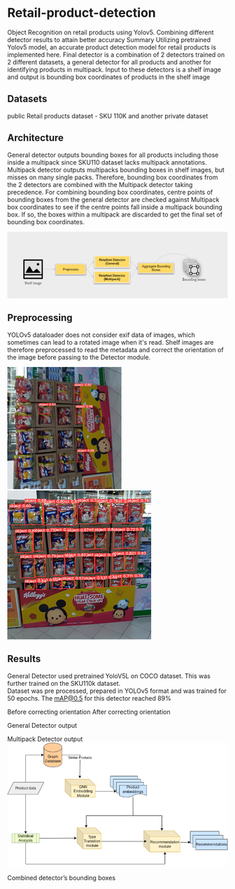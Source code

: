 # Retail-product-detection
Object Recognition on retail products using Yolov5. Combining different detector results to attain better accuracy
Summary
Utilizing pretrained Yolov5 model, an accurate product detection model for retail products is implemented here. 
Final detector is a combination of 2 detectors trained on 2 different datasets, a general detector for all products and another for identifying products in multipack. 
Input to these detectors is a shelf image and output is bounding box coordinates of products in the shelf image

## Datasets
public Retail products dataset -  SKU 110K and another private dataset

## Architecture
General detector outputs bounding boxes for all products including those inside a multipack since SKU110 dataset lacks multipack annotations.
Multipack detector outputs multipacks bounding boxes in shelf images, but misses on many single packs. 
Therefore, bounding box coordinates from the 2 detectors are combined with the Multipack detector taking precedence.
For combining bounding box coordinates, centre points of bounding boxes from the general detector are checked against Multipack box coordinates 
to see if the centre points fall inside a multipack bounding box. If so, the boxes within a multipack are discarded to get the final set of bounding box coordinates. 

![alt text](https://github.com/bhavya-rema/Retail-product-detection/blob/main/Images/Architecture.png)

## Preprocessing
YOLOv5 dataloader does not consider exif data of images, which sometimes can lead to a rotated image when it's read. 
Shelf images are therefore preprocessed to read the metadata and correct the orientation of the image before passing to the Detector module.

![alt text](https://github.com/bhavya-rema/Retail-product-detection/blob/main/Images/preprocessing_1.png) ![alt text](https://github.com/bhavya-rema/Retail-product-detection/blob/main/Images/preprocessing_2.png)

## Results
General Detector used pretrained YoloV5L on COCO dataset. This was further trained on the SKU110k dataset.  
Dataset was pre processed, prepared in YOLOv5 format and was trained for 50 epochs. The mAP@0.5 for this detector reached 89%


Before correcting orientation				After correcting orientation


General Detector output


Multipack Detector output
![alt text](https://github.com/bhavya-rema/E-Commerce-Recommendation/blob/main/Recommendation.png)


Combined detector’s bounding boxes


